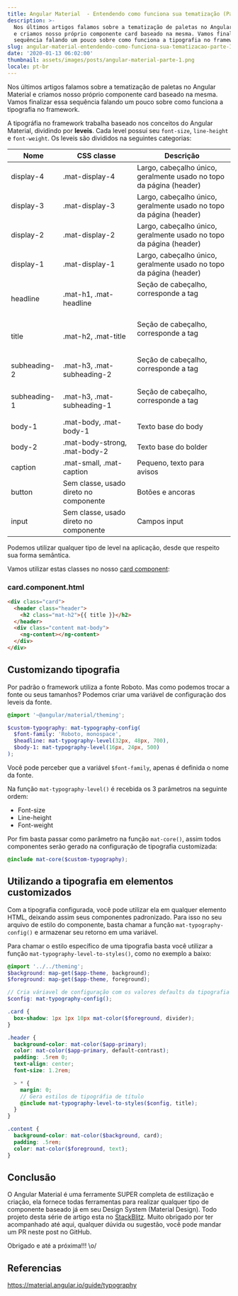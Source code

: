 ```yaml
---
title: Angular Material  - Entendendo como funciona sua tematização (Parte III)
description: >-
  Nos últimos artigos falamos sobre a tematização de paletas no Angular Material
  e criamos nosso próprio componente card baseado na mesma. Vamos finalizar essa
  sequência falando um pouco sobre como funciona a tipografia no framework.
slug: angular-material-entendendo-como-funciona-sua-tematizacao-parte-III
date: '2020-01-13 06:02:00'
thumbnail: assets/images/posts/angular-material-parte-1.png
locale: pt-br
---
```

Nos últimos artigos falamos sobre a tematização de paletas no Angular Material e criamos nosso próprio componente card baseado na mesma. Vamos finalizar essa sequência falando um pouco sobre como funciona a tipografia no framework.

A tipográfia no framework trabalha baseado nos conceitos do Angular Material, dividindo por **leveis**. Cada level possuí seu `font-size`, `line-height` e `font-weight`. Os leveis são divididos na seguintes categorias:

| Nome         | CSS classe                             | Descrição                                                           |
| ------------ | -------------------------------------- | ------------------------------------------------------------------- |
| display-4    | .mat-display-4                         | Largo, cabeçalho único, geralmente usado no topo da página (header) |
| display-3    | .mat-display-3                         | Largo, cabeçalho único, geralmente usado no topo da página (header) |
| display-2    | .mat-display-2                         | Largo, cabeçalho único, geralmente usado no topo da página (header) |
| display-1    | .mat-display-1                         | Largo, cabeçalho único, geralmente usado no topo da página (header) |
| headline     | .mat-h1, .mat-headline                 | Seção de cabeçalho, corresponde a tag <h1>                          |
| title        | .mat-h2, .mat-title                    | Seção de cabeçalho, corresponde a tag <h2>                          |
| subheading-2 | .mat-h3, .mat-subheading-2             | Seção de cabeçalho, corresponde a tag <h3>                          |
| subheading-1 | .mat-h3, .mat-subheading-1             | Seção de cabeçalho, corresponde a tag <h4>                          |
| body-1       | .mat-body, .mat-body-1                 | Texto base do body                                                  |
| body-2       | .mat-body-strong, .mat-body-2          | Texto base do bolder                                                |
| caption      | .mat-small, .mat-caption               | Pequeno, texto para avisos                                          |
| button       | Sem classe, usado direto no componente | Botões e ancoras                                                    |
| input        | Sem classe, usado direto no componente | Campos input                                                        |

Podemos utilizar qualquer tipo de level na aplicação, desde que respeito sua forma semântica.

Vamos utilizar estas classes no nosso [card component](https://stackblitz.com/edit/angular-palette-theme):

### card.component.html

```html
<div class="card">
  <header class="header">
    <h2 class="mat-h2">{{ title }}</h2>
  </header>
  <div class="content mat-body">
    <ng-content></ng-content>
  </div>
</div>
```

## Customizando tipografia

Por padrão o framework utiliza a fonte Roboto. Mas como podemos trocar a fonte ou seus tamanhos? Podemos criar uma variável de configuração dos leveis da fonte.

```scss
@import '~@angular/material/theming';

$custom-typography: mat-typography-config(
  $font-family: 'Roboto, monospace',
  $headline: mat-typography-level(32px, 48px, 700),
  $body-1: mat-typography-level(16px, 24px, 500)
);
```

Você pode perceber que a variável `$font-family`, apenas é definida o nome da fonte.

Na função `mat-typography-level()` é recebida os 3 parâmetros na seguinte ordem:

* Font-size
* Line-height
* Font-weight 

Por fim basta passar como parâmetro na função `mat-core()`, assim todos componentes serão gerado na configuração de tipografia customizada:

```scss
@include mat-core($custom-typography);
```

## Utilizando a tipografia em elementos customizados

Com a tipografia configurada, você pode utilizar ela em qualquer elemento HTML, deixando assim seus componentes padronizado. Para isso no seu arquivo de estilo do componente, basta chamar a função `mat-typography-config()` e armazenar seu retorno em uma variável.

Para chamar o estilo específico de uma tipografia basta você utilizar a função `mat-typography-level-to-styles()`, como no exemplo a baixo:

```scss
@import '../../theming';
$background: map-get($app-theme, background);
$foreground: map-get($app-theme, foreground);

// Cria váriavel de configuração com os valores defaults da tipografia definida
$config: mat-typography-config();

.card {
  box-shadow: 1px 1px 10px mat-color($foreground, divider);
}

.header {
  background-color: mat-color($app-primary);
  color: mat-color($app-primary, default-contrast);
  padding: .5rem 0;
  text-align: center;
  font-size: 1.2rem;

  > * {
    margin: 0;
    // Gera estilos de tipográfia de título
    @include mat-typography-level-to-styles($config, title);
  }
}

.content {
  background-color: mat-color($background, card);
  padding: .5rem;
  color: mat-color($foreground, text);
}
```

## Conclusão
O Angular Material é uma ferramente SUPER completa de estilização e criação, ela fornece todas ferramentas para realizar qualquer tipo de componente baseado já em seu Design System (Material Design). Todo projeto desta série de artigo esta no [StackBlitz](https://stackblitz.com/edit/angular-palette-theme). Muito obrigado por ter acompanhado até aqui, qualquer dúvida ou sugestão, você pode mandar um PR neste post no GitHub.

Obrigado e até a próxima!!! \o/

## Referencias

<https://material.angular.io/guide/typography>
